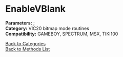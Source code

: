 # EnableVBlank

**Parameters:** ;  
**Category:** VIC20 bitmap mode routines  
**Compatibility:** GAMEBOY, SPECTRUM, MSX,  TIKI100  


[Back to Categories](../categories/vic20_bitmap_mode_routines.md)  
[Back to Methods List](../../SUMMARY.md)
